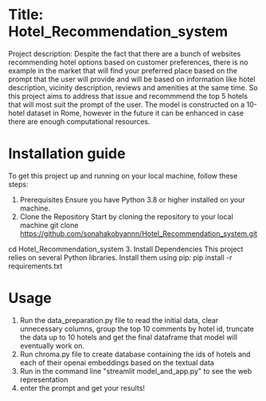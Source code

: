 # Title: Hotel_Recommendation_system
Project description: Despite the fact that there are a bunch of websites recommending hotel options based on customer preferences, there is no example in the market that will find your preferred place based on the prompt that the user will provide and will be based on information like hotel description, vicinity description, reviews and amenities at the same time. So this project aims to address that issue and recommmend the top 5 hotels that will most suit the prompt of the user. The model is constructed on a 10-hotel dataset in Rome, however in the future it can be enhanced in case there are enough computational resources.

# Installation guide
To get this project up and running on your local machine, follow these steps:
1. Prerequisites
Ensure you have Python 3.8 or higher installed on your machine.
2. Clone the Repository
Start by cloning the repository to your local machine
git clone https://github.com/sonahakobyannn/Hotel_Recommendation_system.git

cd Hotel_Recommendation_system
3. Install Dependencies
This project relies on several Python libraries. Install them using pip:
pip install -r requirements.txt

# Usage
1. Run the data_preparation.py file to read the initial data, clear unnecessary columns, group the top 10 comments by hotel id, truncate the data up to 10 hotels and get the final dataframe that model will eventually work on.
2. Run chroma.py file to create database containing the ids of hotels and each of their openai embeddings based on the textual data
3. Run in the command line "streamlit model_and_app.py" to see the web representation
4. enter the prompt and get your results!

